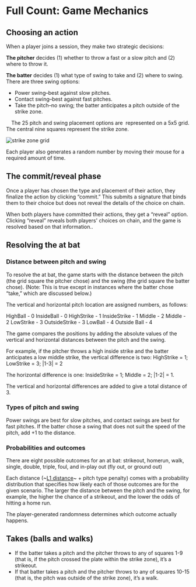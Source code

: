 # Full Count: Game Mechanics
## Choosing an action

When a player joins a session, they make two strategic decisions:

**The pitcher** decides (1) whether to throw a fast or a slow pitch and (2) where to throw it. 

**The batter** decides (1) what type of swing to take and (2) where to swing. There are three swing options:
* Power swing–best against slow pitches. 
* Contact swing–best against fast pitches.
* Take the pitch–no swing; the batter anticipates a pitch outside of the strike zone.

⠀
The 25 pitch and swing placement options are  represented on a 5x5 grid. The central nine squares represent the strike zone. 

![strike zone grid]([strike_zone_grid.png]([https://drive.google.com/file/d/1IoDfo6XelVJZcOnZOUF8XFJdRn6Obgbe/view?usp=drive_link](https://static.greatwyrm.xyz/test/strikezone_grid.png)))

Each player also generates a random number by moving their mouse for a required amount of time.

## The commit/reveal phase
Once a player has chosen the type and placement of their action, they finalize the action by clicking “commit.” This submits a signature that binds them to their choice but does not reveal the details of the choice on chain.

When both players have committed their actions, they get a “reveal” option. Clicking “reveal” reveals both players' choices on chain, and the game is resolved based on that information.. 

## Resolving the at bat
### Distance between pitch and swing
To resolve the at bat, the game starts with the distance between the pitch (the grid square the pitcher chose) and the swing (the grid square the batter chose). (Note: This is true except in instances where the batter chose “take,” which are discussed below.)

The vertical and horizontal pitch location are assigned numbers, as follows:

HighBall - 0		InsideBall - 0
HighStrike - 1		InsideStrike - 1
Middle - 2		Middle - 2
LowStrike - 3		OutsideStrike - 3
LowBall - 4		Outside Ball - 4

The game compares the positions by adding the absolute values of the vertical and horizontal distances between the pitch and the swing.

For example, if the pitcher throws a high inside strike and the batter anticipates a low middle strike, the vertical difference is two: HighStrike = 1; LowStrike = 3; |1-3| = 2

The horizontal difference is one: InsideStrike = 1; Middle = 2; |1-2| = 1.


The vertical and horizontal differences are added to give a total distance of 3.

### Types of pitch and swing
Power swings are best for slow pitches, and contact swings are best for fast pitches.
If the batter chose a swing that does not suit the speed of the pitch, add +1 to the distance.

### Probabilities and outcomes
There are eight possible outcomes for an at bat: strikeout, homerun, walk, single, double, triple, foul, and in-play out (fly out, or ground out)

Each distance (~[L1 distance](https://en.wikipedia.org/wiki/Taxicab_geometry)~ + pitch type penalty) comes with a probability distribution that specifies how likely each of those outcomes are for the given scenario. The larger the distance between the pitch and the swing, for example, the higher the chance of a strikeout, and the lower the odds of hitting a home run. 

The player-generated randomness determines which outcome actually happens. 

## Takes (balls and walks)
* If the batter takes a pitch and the pitcher throws to any of squares 1-9 (that is, if the pitch crossed the plate within the strike zone), it’s a strikeout.
* If that batter takes a pitch and the pitcher throws to any of squares 10-15 (that is, the pitch was outside of the strike zone), it’s a walk. 
